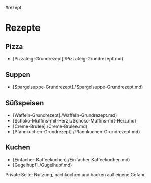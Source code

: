 #rezept 




# Rezepte

## Pizza

- [Pizzateig-Grundrezept]./Pizzateig-Grundrezept.md)

## Suppen

- [Spargelsuppe-Grundrezept]./Spargelsuppe-Grundrezept.md)

## Süßspeisen

- [Waffeln-Grundrezept]./Waffeln-Grundrezept.md)
- [Schoko-Muffins-mit-Herz]./Schoko-Muffins-mit-Herz.md)
- [Creme-Brulee]./Creme-Brulee.md)
- [Pfannkuchen-Grundrezept]./Pfannkuchen-Grundrezept.md)

## Kuchen

- [Einfacher-Kaffeekuchen]./Einfacher-Kaffeekuchen.md)
- [Gugelhupf]./Gugelhupf.md)


Private Seite; Nutzung, nachkochen und backen auf eigene Gefahr.


